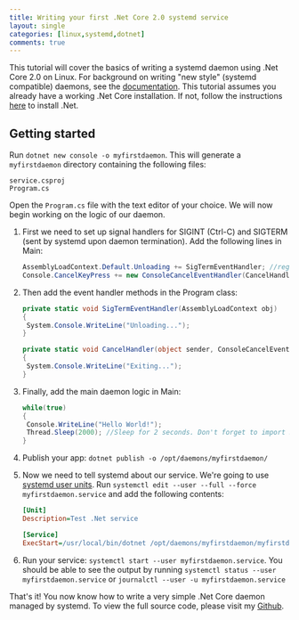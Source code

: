 ```yaml
---
title: Writing your first .Net Core 2.0 systemd service
layout: single
categories: [linux,systemd,dotnet]
comments: true
---
```


This tutorial will cover the basics of writing a systemd daemon using .Net Core 2.0 on Linux. For background on writing "new style" (systemd compatible) daemons, see the [documentation](https://www.freedesktop.org/software/systemd/man/daemon.html#New-Style%20Daemons). This tutorial assumes you already have a working .Net Core installation. If not, follow the instructions [here](https://www.microsoft.com/net/core) to install .Net.

## Getting started

Run `dotnet new console -o myfirstdaemon`. This will generate a `myfirstdaemon` directory containing the following files:

```
service.csproj
Program.cs
```

Open the `Program.cs` file with the text editor of your choice. We will now begin working on the logic of our daemon.

1. First we need to set up signal handlers for SIGINT (Ctrl-C) and SIGTERM (sent by systemd upon daemon termination). Add the following lines in Main:

   ```cs
   AssemblyLoadContext.Default.Unloading += SigTermEventHandler; //register sigterm event handler. Don't forget to import System.Runtime.Loader!
   Console.CancelKeyPress += new ConsoleCancelEventHandler(CancelHandler); //register sigint event handler
   ```

2. Then add the event handler methods in the Program class:

   ```cs
   private static void SigTermEventHandler(AssemblyLoadContext obj)
   {
   	System.Console.WriteLine("Unloading...");
   }

   private static void CancelHandler(object sender, ConsoleCancelEventArgs e)
   {	     
   	System.Console.WriteLine("Exiting...");
   }
   ```

3. Finally, add the main daemon logic in Main:

   ```cs
   while(true)
   {
   	Console.WriteLine("Hello World!");
   	Thread.Sleep(2000); //Sleep for 2 seconds. Don't forget to import System.Threading!
   }
   ```

4. Publish your app: `dotnet publish -o /opt/daemons/myfirstdaemon/`

5. Now we need to tell systemd about our service. We're going to use [systemd user units](https://wiki.archlinux.org/index.php/Systemd/User).
	Run `systemctl edit --user --full --force myfirstdaemon.service` and add the following contents:

   ```ini
   [Unit]
   Description=Test .Net service

   [Service]
   ExecStart=/usr/local/bin/dotnet /opt/daemons/myfirstdaemon/myfirstdaemon.dll #Tell systemd which program to start
   ```

6. Run your service: `systemctl start --user myfirstdaemon.service`. You should be able to see the output by running `systemctl status --user myfirstdaemon.service` or `journalctl --user -u myfirstdaemon.service`

That's it! You now know how to write a very simple .Net Core daemon managed by systemd. To view the full source code, please visit my [Github](https://github.com/logankp/systemd.net-tutorial/tree/master/Project1).
